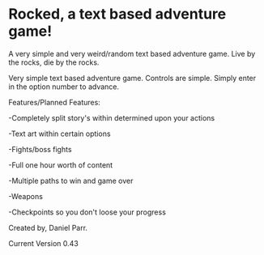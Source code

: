 # Rocked, a text based adventure game!

A very simple and very weird/random text based adventure game. Live by the rocks, die by the rocks.

Very simple text based adventure game. Controls are simple. Simply enter in the option number to advance.

Features/Planned Features:

-Completely split story's within determined upon your actions

-Text art within certain options

-Fights/boss fights

-Full one hour worth of content

-Multiple paths to win and game over

-Weapons

-Checkpoints so you don't loose your progress

Created by, Daniel Parr.

Current Version 0.43
